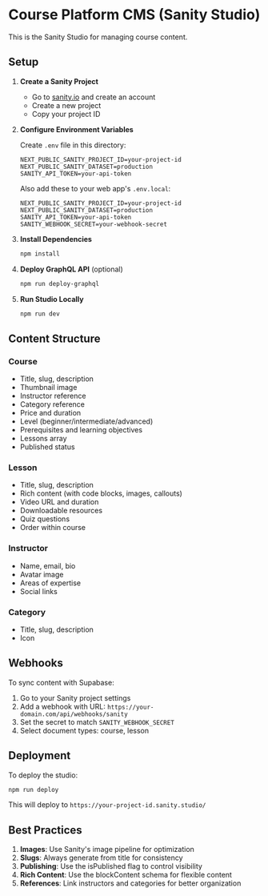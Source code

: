 # Course Platform CMS (Sanity Studio)

This is the Sanity Studio for managing course content.

## Setup

1. **Create a Sanity Project**
   - Go to [sanity.io](https://www.sanity.io/) and create an account
   - Create a new project
   - Copy your project ID

2. **Configure Environment Variables**
   
   Create `.env` file in this directory:
   ```env
   NEXT_PUBLIC_SANITY_PROJECT_ID=your-project-id
   NEXT_PUBLIC_SANITY_DATASET=production
   SANITY_API_TOKEN=your-api-token
   ```

   Also add these to your web app's `.env.local`:
   ```env
   NEXT_PUBLIC_SANITY_PROJECT_ID=your-project-id
   NEXT_PUBLIC_SANITY_DATASET=production
   SANITY_API_TOKEN=your-api-token
   SANITY_WEBHOOK_SECRET=your-webhook-secret
   ```

3. **Install Dependencies**
   ```bash
   npm install
   ```

4. **Deploy GraphQL API** (optional)
   ```bash
   npm run deploy-graphql
   ```

5. **Run Studio Locally**
   ```bash
   npm run dev
   ```

## Content Structure

### Course
- Title, slug, description
- Thumbnail image
- Instructor reference
- Category reference
- Price and duration
- Level (beginner/intermediate/advanced)
- Prerequisites and learning objectives
- Lessons array
- Published status

### Lesson
- Title, slug, description
- Rich content (with code blocks, images, callouts)
- Video URL and duration
- Downloadable resources
- Quiz questions
- Order within course

### Instructor
- Name, email, bio
- Avatar image
- Areas of expertise
- Social links

### Category
- Title, slug, description
- Icon

## Webhooks

To sync content with Supabase:

1. Go to your Sanity project settings
2. Add a webhook with URL: `https://your-domain.com/api/webhooks/sanity`
3. Set the secret to match `SANITY_WEBHOOK_SECRET`
4. Select document types: course, lesson

## Deployment

To deploy the studio:

```bash
npm run deploy
```

This will deploy to `https://your-project-id.sanity.studio/`

## Best Practices

1. **Images**: Use Sanity's image pipeline for optimization
2. **Slugs**: Always generate from title for consistency
3. **Publishing**: Use the isPublished flag to control visibility
4. **Rich Content**: Use the blockContent schema for flexible content
5. **References**: Link instructors and categories for better organization